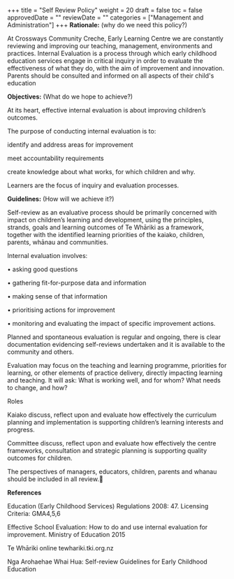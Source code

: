 +++
title = "Self Review Policy"
weight = 20
draft = false
toc = false
approvedDate = ""
reviewDate = ""
categories = ["Management and Administration"]
+++
**Rationale:** (why do we need this policy?)

At Crossways Community Creche, Early Learning Centre we are constantly reviewing and improving our teaching, management, environments and practices. Internal Evaluation is a process through which early childhood education services engage in critical inquiry in order to evaluate the effectiveness of what they do, with the aim of improvement and innovation. Parents should be consulted and informed on all aspects of their child's education 



 

**Objectives:** (What do we hope to achieve?)

At its heart, effective internal evaluation is about improving children’s outcomes.



The purpose of conducting internal evaluation is to:



identify and address areas for improvement

meet accountability requirements

create knowledge about what works, for which children and why.



Learners are the focus of inquiry and evaluation processes.





**Guidelines:** (How will we achieve it?)

Self-review as an evaluative process should be primarily concerned with impact on children’s learning and development, using the principles, strands, goals and learning outcomes of Te Whāriki as a framework, together with the identified learning priorities of the kaiako, children, parents, whānau and communities. 

 

Internal evaluation involves:

•     asking good questions

•     gathering fit-for-purpose data and information

•     making sense of that information

•     prioritising actions for improvement

•     monitoring and evaluating the impact of specific improvement actions.

Planned and spontaneous evaluation is regular and ongoing, there is clear documentation evidencing self-reviews undertaken and it is available to the community and others.  

 

Evaluation may focus on the teaching and learning programme, priorities for learning, or other elements of practice delivery, directly impacting learning and teaching. It will ask: What is working well, and for whom? What needs to change, and how?

 

Roles

Kaiako discuss, reflect upon and evaluate how effectively the curriculum planning and implementation is supporting children’s learning interests and progress.

 

Committee discuss, reflect upon and evaluate how effectively the centre frameworks, consultation and strategic planning is supporting quality outcomes for children.

The perspectives of managers, educators, children, parents and whanau should be included in all review.





**References**



Education (Early Childhood Services) Regulations 2008: 47. Licensing Criteria: GMA4,5,6

Effective School Evaluation: How to do and use internal evaluation for improvement. Ministry of Education 2015

Te Whāriki online tewhariki.tki.org.nz

Nga Arohaehae Whai Hua: Self-review Guidelines for Early Childhood Education
